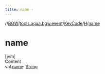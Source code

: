 ```yaml
---
title: name -
---
```

//[BGW](../../../../index.md)/[tools.aqua.bgw.event](../../index.md)/[KeyCode](../index.md)/[H](index.md)/[name](name.md)



# name  
[jvm]  
Content  
val [name](name.md): [String](https://kotlinlang.org/api/latest/jvm/stdlib/kotlin/-string/index.html)  



